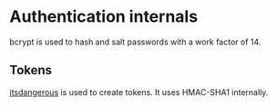# Authentication internals

bcrypt is used to hash and salt passwords with a work factor of 14.

[bcrypt]: https://en.wikipedia.org/wiki/Bcrypt

## Tokens

[itsdangerous] is used to create tokens. It uses HMAC-SHA1 internally.

[itsdangerous]: https://pythonhosted.org/itsdangerous/
